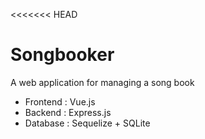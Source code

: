 <<<<<<< HEAD
# Songbooker
A web application for managing a song book
* Frontend : Vue.js
* Backend : Express.js
* Database : Sequelize + SQLite
